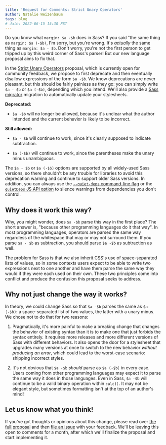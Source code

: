 ```yaml
---
title: 'Request for Comments: Strict Unary Operators'
author: Natalie Weizenbaum
tags: blog
# date: 2022-06-15 15:30 PST
---
```


Do you know what `margin: $a -$b` does in Sass? If you said "the same thing as
`margin: $a (-$b)`, I'm sorry, but you're wrong. It's _actually_ the same thing
as `margin: $a - $b`. Don't worry, you're not the first person to get tripped up
by this weird corner of Sass's parser! But our new language proposal aims to fix
that.

In the [Strict Unary Operators] proposal, which is currently open for community
feedback, we propose to first deprecate and then eventually disallow expressions
of the form `$a -$b`. We know deprecations are never pleasant, but this should
be fairly painless as they go: you can simply write `$a - $b` or `$a (-$b)`,
depending which you intend. We'll also provide a [Sass migrator] migration to
automatically update your stylesheets.

[strict unary operators]: https://github.com/sass/sass/blob/main/proposal/strict-unary.md
[Sass migrator]: https://sass-lang.com/documentation/cli/migrator

**Deprecated:**

- `$a -$b` will no longer be allowed, because it's unclear what the author
  intended and the current behavior is likely to be incorrect.

**Still allowed:**

- `$a - $b` will continue to work, since it's clearly supposed to indicate
  subtraction.

- `$a (-$b)` will continue to work, since the parentheses make the unary minus
  unambiguous.

The `$a - $b` or `$a (-$b)` options are supported by all widely-used Sass
versions, so there shouldn't be any trouble for libraries to avoid this
deprecation warning and continue to support older Sass versions. In addition,
you can always use the [`--quiet-deps` command-line flag] or the [`quietDeps` JS
API option] to silence warnings from dependencies you don't control.

[`--quiet-deps` command-line flag]: https://sass-lang.com/documentation/cli/dart-sass#quiet-deps
[`quietDeps` JS API option]: https://sass-lang.com/documentation/js-api/interfaces/Options#quietDeps

## Why does it work this way?

Why, you might wonder, does `$a -$b` parse this way in the first place? The
short answer is, "because other programming languages do it that way". In most
programming languages, operators are parsed the same way regardless of the
whitespace that may or may not surround them. If you parse `$a - $b` as
subtraction, you should parse `$a -$b` as subtraction as well.

The problem for Sass is that we also inherit CSS's use of space-separated lists
of values, so in some contexts users expect to be able to write two expressions
next to one another and have them parse the same way they would if they were
each used on their own. These two principles come into conflict and produce the
confusion this proposal seeks to address.

## Why not just change the way it works?

In theory, we could change Sass so that `$a -$b` parses the same as `$a (-$b)`:
a space-separated list of two values, the latter with a unary minus. We chose
not to do that for two reasons:

1. Pragmatically, it's more painful to make a breaking change that changes the
   behavior of existing syntax than it is to make one that just forbids the
   syntax entirely. It requires more releases and more different versions of
   Sass with different behaviors. It also opens the door for a stylesheet that
   upgrades many versions at once to switch to the new behavior _without
   producing an error_, which could lead to the worst-case scenario: shipping
   incorrect styles.

2. It's not obvious that `$a -$b` _should_ parse as `$a (-$b)` in every case.
   Users coming from other programming languages may expect it to parse the same
   way it does in those languages. Even in Sass, `$a -$b` will continue to be a
   valid binary operation within `calc()`. It may not be elegant style, but
   sometimes formatting isn't at the top of an author's mind!

## Let us know what you think!

If you've got thoughts or opinions about this change, please read over [the full
proposal] and then [file an issue] with your feedback. We'll be leaving this
open to comments for a month, after which we'll finalize the proposal and start
implementing it.

[the full proposal]: https://github.com/sass/sass/blob/main/proposal/strict-unary.md
[file an issue]: https://github.com/sass/sass/issues/new
